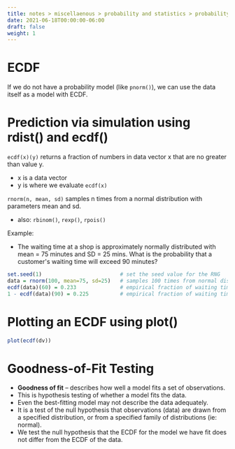 ```yaml
---
title: notes > miscellaenous > probability and statistics > probability models > empirical cumulative distribution function
date: 2021-06-18T00:00:00-06:00
draft: false
weight: 1
---
```


# ECDF
If we do not have a probability model (like `pnorm()`), we can use the data itself as a model with ECDF.

# Prediction via simulation using rdist() and ecdf()
`ecdf(x)(y)` returns a fraction of numbers in data vector x that are no greater than value y.
- x is a data vector
- y is where we evaluate `ecdf(x)`

`rnorm(n, mean, sd)` samples n times from a normal distribution with parameters mean and sd.
- also: `rbinom()`, `rexp()`, `rpois()`

Example:
- The waiting time at a shop is approximately normally distributed with mean = 75 minutes and SD = 25 mins.  What is the probability that a customer's waiting time will exceed 90 minutes?
```r
set.seed(1)					        # set the seed value for the RNG
data = rnorm(100, mean=75, sd=25)	# samples 100 times from normal distribution model
ecdf(data)(60) = 0.233			    # empirical fraction of waiting times <= 60 minutes
1 - ecdf(data)(90) = 0.225			# empirical fraction of waiting times < 90 minutes
```

# Plotting an ECDF using plot()
```r
plot(ecdf(dv))
```

# Goodness-of-Fit Testing
- **Goodness of fit** – describes how well a model fits a set of observations.
- This is hypothesis testing of whether a model fits the data.
- Even the best-fitting model may not describe the data adequately.
- It is a test of the null hypothesis that observations (data) are drawn from a specified distribution, or from a specified family of distributions (ie: normal).
- We test the null hypothesis that the ECDF for the model we have fit does not differ from the ECDF of the data.